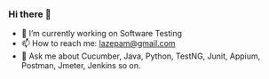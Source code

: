 ### Hi there 👋


- 🔭 I’m currently working on Software Testing
- 📫 How to reach me: lazepam@gmail.com
- 💬 Ask me about Cucumber, Java, Python, TestNG, Junit, Appium, Postman, Jmeter, Jenkins so on.

<!--
**lazepam/lazepam** is a ✨ _special_ ✨ repository because its `README.md` (this file) appears on your GitHub profile.

Here are some ideas to get you started:

- 🔭 I’m currently working on ...
- 🌱 I’m currently learning ...
- 👯 I’m looking to collaborate on ...
- 🤔 I’m looking for help with ...
- 💬 Ask me about ...
- 📫 How to reach me: ...
- 😄 Pronouns: ...
- ⚡ Fun fact: ...
-->
